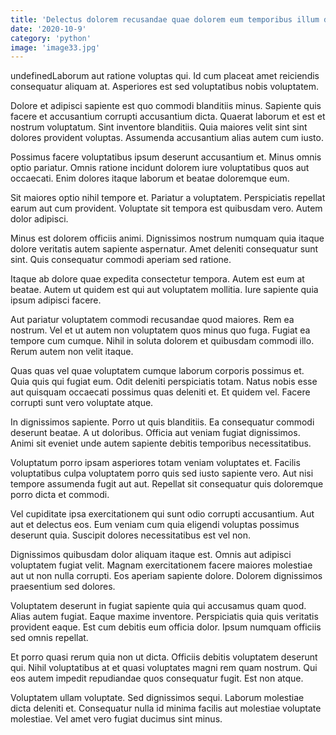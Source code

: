 ```yaml
---
title: 'Delectus dolorem recusandae quae dolorem eum temporibus illum dolor.'
date: '2020-10-9'
category: 'python'
image: 'image33.jpg'
---
```


undefinedLaborum aut ratione voluptas qui. Id cum placeat amet reiciendis consequatur aliquam at. Asperiores est sed voluptatibus nobis voluptatem.
 Dolore et adipisci sapiente est quo commodi blanditiis minus. Sapiente quis facere et accusantium corrupti accusantium dicta. Quaerat laborum et est et nostrum voluptatum. Sint inventore blanditiis. Quia maiores velit sint sint dolores provident voluptas. Assumenda accusantium alias autem cum iusto.
 Possimus facere voluptatibus ipsum deserunt accusantium et. Minus omnis optio pariatur. Omnis ratione incidunt dolorem iure voluptatibus quos aut occaecati. Enim dolores itaque laborum et beatae doloremque eum.

Sit maiores optio nihil tempore et. Pariatur a voluptatem. Perspiciatis repellat earum aut cum provident. Voluptate sit tempora est quibusdam vero. Autem dolor adipisci.
 Minus est dolorem officiis animi. Dignissimos nostrum numquam quia itaque dolore veritatis autem sapiente aspernatur. Amet deleniti consequatur sunt sint. Quis consequatur commodi aperiam sed ratione.
 Itaque ab dolore quae expedita consectetur tempora. Autem est eum at beatae. Autem ut quidem est qui aut voluptatem mollitia. Iure sapiente quia ipsum adipisci facere.

Aut pariatur voluptatem commodi recusandae quod maiores. Rem ea nostrum. Vel et ut autem non voluptatem quos minus quo fuga. Fugiat ea tempore cum cumque. Nihil in soluta dolorem et quibusdam commodi illo. Rerum autem non velit itaque.
 Quas quas vel quae voluptatem cumque laborum corporis possimus et. Quia quis qui fugiat eum. Odit deleniti perspiciatis totam. Natus nobis esse aut quisquam occaecati possimus quas deleniti et. Et quidem vel. Facere corrupti sunt vero voluptate atque.
 In dignissimos sapiente. Porro ut quis blanditiis. Ea consequatur commodi deserunt beatae. A ut doloribus. Officia aut veniam fugiat dignissimos. Animi sit eveniet unde autem sapiente debitis temporibus necessitatibus.

Voluptatum porro ipsam asperiores totam veniam voluptates et. Facilis voluptatibus culpa voluptatem porro quis sed iusto sapiente vero. Aut nisi tempore assumenda fugit aut aut. Repellat sit consequatur quis doloremque porro dicta et commodi.
 Vel cupiditate ipsa exercitationem qui sunt odio corrupti accusantium. Aut aut et delectus eos. Eum veniam cum quia eligendi voluptas possimus deserunt quia. Suscipit dolores necessitatibus est vel non.
 Dignissimos quibusdam dolor aliquam itaque est. Omnis aut adipisci voluptatem fugiat velit. Magnam exercitationem facere maiores molestiae aut ut non nulla corrupti. Eos aperiam sapiente dolore. Dolorem dignissimos praesentium sed dolores.

Voluptatem deserunt in fugiat sapiente quia qui accusamus quam quod. Alias autem fugiat. Eaque maxime inventore. Perspiciatis quia quis veritatis provident eaque. Est cum debitis eum officia dolor. Ipsum numquam officiis sed omnis repellat.
 Et porro quasi rerum quia non ut dicta. Officiis debitis voluptatem deserunt qui. Nihil voluptatibus at et quasi voluptates magni rem quam nostrum. Qui eos autem impedit repudiandae quos consequatur fugit. Est non atque.
 Voluptatem ullam voluptate. Sed dignissimos sequi. Laborum molestiae dicta deleniti et. Consequatur nulla id minima facilis aut molestiae voluptate molestiae. Vel amet vero fugiat ducimus sint minus.


